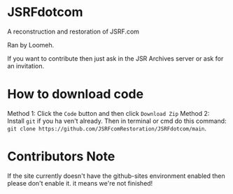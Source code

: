 # JSRFdotcom

A reconstruction and restoration of JSRF.com

Ran by Loomeh.

If you want to contribute then just ask in the JSR Archives server or ask for an invitation.

# How to download code

Method 1: Click the `Code` button and then click `Download Zip`
Method 2: Install `git` if you ha ven't already. Then in terminal or cmd do this command: `git clone https://github.com/JSRFcomRestoration/JSRFdotcom/main`.


# Contributors Note
If the site currently doesn't have the github-sites environment enabled then please don't enable it. it means we're not finished!
